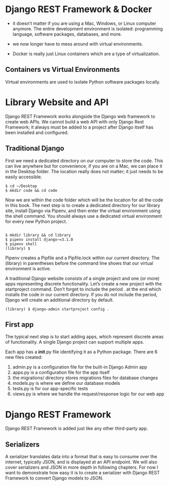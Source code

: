 # Django REST Framework & Docker

*  it doesn’t matter if you are using a Mac, Windows, or Linux computer anymore. The entire development environment is isolated: programming language, software packages, databases, and more.

* we now longer have to mess around with virtual environments.

* Docker is really just Linux containers which are a type of virtualization.

## Containers vs Virtual Environments

Virtual environments are used to isolate Python software packages locally.


# Library Website and API

Django REST Framework works alongside the Django web framework to create web APIs. We cannot build a web API with only Django Rest Framework; it always must be added to a project after Django itself has been installed and configured.


## Traditional Django


First we need a dedicated directory on our computer to store the code. This can live anywhere but for convenience, if you are on a Mac, we can place it in the Desktop folder. The location really does not matter; it just needs to be easily accessible.

```
$ cd ~/Desktop
$ mkdir code && cd code

```


Now we are within the code folder which will be the location for all the code in this book. The next step is to create a dedicated directory for our library site, install Django via Pipenv, and then enter the virtual environment using the shell command. You should always use a dedicated virtual environment for every new Python project.


```

$ mkdir library && cd library
$ pipenv install django~=3.1.0
$ pipenv shell
(library) $

```
Pipenv creates a Pipfile and a Pipfile.lock within our current directory. The (library) in parentheses before the command line shows that our virtual environment is active.

A traditional Django website consists of a single project and one (or more) apps representing discrete functionality. Let’s create a new project with the startproject command. Don’t forget to include the period . at the end which installs the code in our current directory. If you do not include the period, Django will create an additional directory by default.


```
(library) $ django-admin startproject config .
```

## First app

The typical next step is to start adding apps, which represent discrete areas of functionality. A single Django project can support multiple apps.

Each app has a __init__.py file identifying it as a Python package. There are 6 new files created:

1. admin.py is a configuration file for the built-in Django Admin app
2. apps.py is a configuration file for the app itself
3. the migrations/ directory stores migrations files for database changes
4. models.py is where we define our database models
5. tests.py is for our app-specific tests
6. views.py is where we handle the request/response logic for our web app


# Django REST Framework

Django REST Framework is added just like any other third-party app.

## Serializers
A serializer translates data into a format that is easy to consume over the internet, typically JSON, and is displayed at an API endpoint. We will also cover serializers and JSON in more depth in following chapters. For now I want to demonstrate how easy it is to create a serializer with Django REST Framework to convert Django models to JSON.
